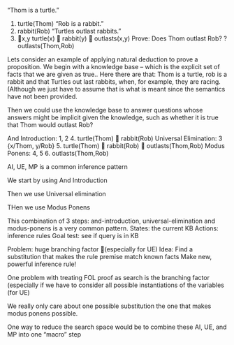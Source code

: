 ﻿“Thom is a turtle.”
1. turtle(Thom)
“Rob is a rabbit.”
2. rabbit(Rob)
“Turtles outlast rabbits.”
3. x,y turtle(x)  rabbit(y)  outlasts(x,y)
Prove: Does Thom outlast Rob?
? outlasts(Thom,Rob)

Lets consider an example of applying natural deduction to prove a proposition. We begin with a knowledge base – which is the explicit set of facts that we are given as true..
Here there are that: Thom is a turtle, rob is a rabbit and that Turtles out last rabbits,  when, for example, they are racing. (Although we just have to assume that is what is meant since the semantics have not been provided.

Then we could use the knowledge base to answer questions whose answers might be implicit given the knowledge, such as whether it is true that Thom would outlast Rob?

And Introduction: 1, 2
4. turtle(Thom)  rabbit(Rob)
Universal Elimination: 3 {x/Thom, y/Rob}
5. turtle(Thom)  rabbit(Rob)  outlasts(Thom,Rob)
Modus Ponens: 4, 5
6. outlasts(Thom,Rob)

AI, UE, MP is a common inference pattern


We start by using And Introduction

Then we use Universal elimination

THen we use Modus Ponens

This combination of 3 steps: and-introduction, universal-elimination and modus-ponens is a very common pattern. 
States: the current KB
Actions: inference rules
Goal test: see if query is in KB

Problem: huge branching factor (especially for UE)
Idea: Find a substitution that makes the rule premise match known facts
Make new, powerful inference rule!


One problem with treating FOL proof as search is the branching factor (especially if we have to consider all possible instantiations of the variables (for UE)

We really only care about one possible substitution the one that makes modus ponens possible.

One way to reduce the search space would be to combine these AI, UE, and MP into one “macro” step
